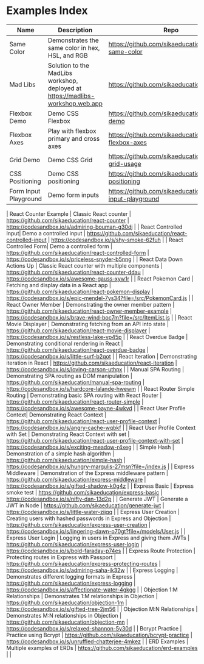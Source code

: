 # Examples Index

| Name | Description | Repo | REPL |
| --- | --- | --- | --- |
| Same Color | Demonstrates the same color in hex, HSL, and RGB | https://github.com/sikaeducation/example-same-color | https://codesandbox.io/s/ecstatic-sun-qdulk?file=/index.css |
| Mad Libs | Solution to the MadLibs workshop, deployed at https://madlibs-workshop.web.app | https://github.com/sikaeducation/mad-libs | https://codesandbox.io/s/sparkling-shadow-qksuf |
| Flexbox Demo | Demo CSS Flexbox | https://github.com/sikaeducation/flexbox-demo | https://codesandbox.io/s/lucid-allen-gjsxb |
| Flexbox Axes | Play with flexbox primary and cross axes | https://github.com/sikaeducation/css-flexbox-axes | https://codesandbox.io/s/reverent-hodgkin-b3ru6 |
| Grid Demo | Demo CSS Grid | https://github.com/sikaeducation/css-grid-usage | https://codesandbox.io/s/optimistic-sun-y8bo8 |
| CSS Positioning | Demo CSS positioning | https://github.com/sikaeducation/css-positioning | https://codesandbox.io/s/wonderful-moon-jzcd2?file=/index.css |
| Form Input Playground | Demo form inputs | https://github.com/sikaeducation/form-input-playground | https://codesandbox.io/s/charming-pike-426kj |

| React Counter Example | Classic React counter | https://github.com/sikaeducation/react-counter | https://codesandbox.io/s/admiring-bouman-g30dj |
| React Controlled Input| Demo a controlled input | https://github.com/sikaeducation/react-controlled-input | https://codesandbox.io/s/shy-smoke-62fuh |
| React Controlled Form| Demo a controlled form | https://github.com/sikaeducation/react-controlled-form | https://codesandbox.io/s/priceless-snyder-b5nng |
| React Data Down Actions Up | Classic React counter with multiple components | https://github.com/sikaeducation/react-counter-ddau | https://codesandbox.io/s/awesome-gauss-xyw1r |
| React Pokemon Card | Fetching and display data in a React app | https://github.com/sikaeducation/react-pokemon-display | https://codesandbox.io/s/epic-mendel-7ys34?file=/src/PokemonCard.js |
| React Owner Member | Demonstrating the owner member pattern | https://github.com/sikaeducation/react-owner-member-example | https://codesandbox.io/s/brave-wind-boc7m?file=/src/ItemList.js |
| React Movie Displayer | Demonstrating fetching from an API into state | https://github.com/sikaeducation/react-movie-displayer | https://codesandbox.io/s/restless-lake-vp45p |
| React Overdue Badge | Demonstrating conditional rendering in React | https://github.com/sikaeducation/react-overdue-badge | https://codesandbox.io/s/little-surf-b2qot |
| React Iteration | Demonstrating iteration in React | https://github.com/sikaeducation/react-iteration | https://codesandbox.io/s/loving-carson-uthpx |
| Manual SPA Routing | Demonstrating SPA routing as DOM manipulation | https://github.com/sikaeducation/manual-spa-routing | https://codesandbox.io/s/hardcore-lalande-hwewm |
| React Router Simple Routing | Demonstrating basic SPA routing with React Router | https://github.com/sikaeducation/react-router-simple | https://codesandbox.io/s/awesome-payne-4wkvd |
| React User Profile Context| Demonstrating React Context | https://github.com/sikaeducation/react-user-profile-context | https://codesandbox.io/s/angry-cache-wqbkf |
| React User Profile Context with Set | Demonstrating React Context with set | https://github.com/sikaeducation/react-user-profile-context-with-set | https://codesandbox.io/s/exciting-meadow-r4xeg |
| Simple Hash | Demonstration of a simple hash algorithm | https://github.com/sikaeducation/simple-hash | https://codesandbox.io/s/hungry-margulis-27msn?file=/index.js |
| Express Middleware | Demonstration of the Express middleware pattern | https://github.com/sikaeducation/express-middleware | https://codesandbox.io/s/gifted-shadow-k0g4z |
| Express Basic | Express smoke test | https://github.com/sikaeducation/express-basic | https://codesandbox.io/s/nifty-dan-13d2p |
| Generate JWT | Generate a JWT in Node | https://github.com/sikaeducation/generate-jwt | https://codesandbox.io/s/little-water-zijgq |
| Express User Creation | Creating users with hashed passwords in Express and Objection | https://github.com/sikaeducation/express-user-creation | https://codesandbox.io/s/lingering-dawn-o70gt?file=/models/User.js |
| Express User Login | Logging in users in Express and giving them JWTs | https://github.com/sikaeducation/express-user-login | https://codesandbox.io/s/bold-faraday-p74es |
| Express Route Protection | Protecting routes in Express with Passport | https://github.com/sikaeducation/express-protecting-routes | https://codesandbox.io/s/admiring-saha-ik32w |
| Express Logging | Demonstrates different logging formats in Express | https://github.com/sikaeducation/express-logging | https://codesandbox.io/s/affectionate-water-4gkgg |
| Objection 1:M Relationships | Demonstrates 1:M relationships in Objection | https://github.com/sikaeducation/objection-1m | https://codesandbox.io/s/gifted-tree-2jm56 |
| Objection M:N Relationships | Demonstrates M:N relationships in Objection | https://github.com/sikaeducation/objection-mn | https://codesandbox.io/s/relaxed-shannon-5y30d |
| Bcrypt Practice | Practice using Bcrypt | https://github.com/sikaeducation/bcrypt-practice | https://codesandbox.io/s/unruffled-chatterjee-4mkez |
| ERD Examples | Multiple examples of ERDs | https://github.com/sikaeducation/erd-examples | |
